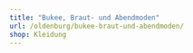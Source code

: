 ```yaml
---
title: "Bukee, Braut- und Abendmoden"
url: /oldenburg/bukee-braut-und-abendmoden/
shop: Kleidung
---
```

